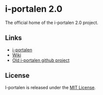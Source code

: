 # i-portalen 2.0

The official home of the i-portalen 2.0 project.

## Links
- [i-portalen](https://www.i-portalen.se/)
- [Wiki](https://github.com/I-sektionen/i-portalen-2.0/wiki)
- [Old i-portalen github project](https://github.com/I-sektionen/i-portalen)

## License
I-portalen is released under the [MIT License](http://www.opensource.org/licenses/MIT).
